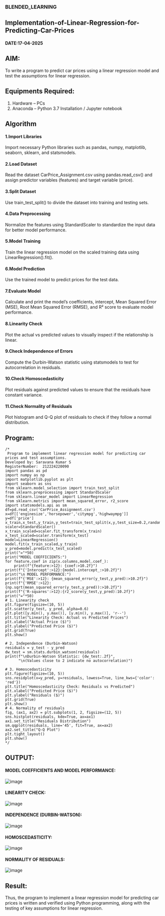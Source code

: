 ### BLENDED_LEARNING
## Implementation-of-Linear-Regression-for-Predicting-Car-Prices
#### DATE:17-04-2025
## AIM:
To write a program to predict car prices using a linear regression model and test the assumptions for linear regression.

## Equipments Required:
1. Hardware – PCs
2. Anaconda – Python 3.7 Installation / Jupyter notebook

## Algorithm
#### 1.Import Libraries
Import necessary Python libraries such as pandas, numpy, matplotlib, seaborn, sklearn, and statsmodels.

#### 2.Load Dataset
Read the dataset CarPrice_Assignment.csv using pandas.read_csv() and assign predictor variables (features) and target variable (price).

#### 3.Split Dataset
Use train_test_split() to divide the dataset into training and testing sets.

#### 4.Data Preprocessing
Normalize the features using StandardScaler to standardize the input data for better model performance.

#### 5.Model Training
Train the linear regression model on the scaled training data using LinearRegression().fit().

#### 6.Model Prediction
Use the trained model to predict prices for the test data.

#### 7.Evaluate Model
Calculate and print the model’s coefficients, intercept, Mean Squared Error (MSE), Root Mean Squared Error (RMSE), and R² score to evaluate model performance.

#### 8.Linearity Check
Plot the actual vs predicted values to visually inspect if the relationship is linear.

#### 9.Check Independence of Errors
Compute the Durbin-Watson statistic using statsmodels to test for autocorrelation in residuals.

#### 10.Check Homoscedasticity
Plot residuals against predicted values to ensure that the residuals have constant variance.

#### 11.Check Normality of Residuals
Plot histogram and Q-Q plot of residuals to check if they follow a normal distribution.
## Program:
```
/*
 Program to implement linear regression model for predicting car prices and test assumptions.
Developed by: Saravana Kumar S
RegisterNumber:  212224220090
import pandas as pd
import numpy as np
import matplotlib.pyplot as plt
import seaborn as sns
from sklearn.model_selection import train_test_split
from sklearn.preprocessing import StandardScaler
from sklearn.linear_model import LinearRegression
from sklearn.metrics import mean_squared_error, r2_score
import statsmodels.api as sm
df=pd.read_csv('CarPrice_Assignment.csv')
x=df[['enginesize','horsepower','citympg','highwaympg']]
y=df['price']
x_train,x_test,y_train,y_test=train_test_split(x,y,test_size=0.2,random_state=42)
scaler=StandardScaler()
x_train_scaled=scaler.fit_transform(x_train)
x_test_scaled=scaler.transform(x_test)
model=LinearRegression()
model.fit(x_train_scaled,y_train)
y_pred=model.predict(x_test_scaled)
print("="*50)
print("MODEL COEFFICIENTS:")
for feature,coef in zip(x.columns,model.coef_):
    print(f"{feature:>12}: {coef:>10.2f}")
print(f"{'Intercept':>12}:{model.intercept_:>10.2f}")
print("\n MODEL PERFORMANCE:")
print(f"{'MSE':>12}: {mean_squared_error(y_test,y_pred):>10.2f}")
print(f"{'RMSE':>12}:{np.sqrt(mean_squared_error(y_test,y_pred)):>10.2f}")
print(f"{'R-squares':>12}:{r2_score(y_test,y_pred):10.2f}")
print("="*50)
# 1. Linearity check
plt.figure(figsize=(10, 5))
plt.scatter(y_test, y_pred, alpha=0.6)
plt.plot([y.min(), y.max()], [y.min(), y.max()], 'r--')
plt.title("Linearity Check: Actual vs Predicted Prices")
plt.xlabel("Actual Price ($)")
plt.ylabel("Predicted Price ($)")
plt.grid(True)
plt.show()

# 2. Independence (Durbin-Watson)
residuals = y_test - y_pred
dw_test = sm.stats.durbin_watson(residuals)
print(f"\nDurbin-Watson Statistic: {dw_test:.2f}",
      "\n(Values close to 2 indicate no autocorrelation)")

# 3. Homoscedasticity
plt.figure(figsize=(10, 5))
sns.residplot(x=y_pred, y=residuals, lowess=True, line_kws={'color': 'red'})
plt.title("Homoscedasticity Check: Residuals vs Predicted")
plt.xlabel("Predicted Price ($)")
plt.ylabel("Residuals ($)")
plt.grid(True)
plt.show()
# 4. Normality of residuals
fig, (ax1, ax2) = plt.subplots(1, 2, figsize=(12, 5))
sns.histplot(residuals, kde=True, ax=ax1)
ax1.set_title("Residuals Distribution")
sm.qqplot(residuals, line='45', fit=True, ax=ax2)
ax2.set_title("Q-Q Plot")
plt.tight_layout()
plt.show()
*/
```

## OUTPUT:
#### MODEL COEFFICIENTS AND MODEL PERFORMANCE:
![image](https://github.com/user-attachments/assets/9c25017c-79c9-429e-b133-072a5a028eee)
#### LINEARITY CHECK:
![image](https://github.com/user-attachments/assets/43f4bced-2db2-430a-9b68-e5ec83633d1b)
#### INDEPENDENCE (DURBIN-WATSON):
![image](https://github.com/user-attachments/assets/5e5ef0a8-0db7-480e-a401-869dc470edc9)

#### HOMOSCEDASTICITY:
![image](https://github.com/user-attachments/assets/e97122a8-94ef-4919-8a03-955da65d7d5e)
#### NORMALITY OF RESIDUALS:
![image](https://github.com/user-attachments/assets/20a9e8e7-ea19-4a0e-bd95-edec8a4e975d)

## Result:
Thus, the program to implement a linear regression model for predicting car prices is written and verified using Python programming, along with the testing of key assumptions for linear regression.
